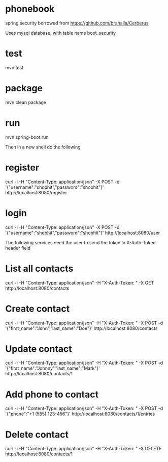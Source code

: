 # phonebook

spring security borrowed from https://github.com/brahalla/Cerberus

Uses mysql database, with table name boot_security

# test
mvn test

# package
mvn clean package

# run
mvn spring-boot:run

Then in a new shell do the following

# register
curl -i -H "Content-Type: application/json" -X POST -d '{"username":"shobhit","password":"shobhit"}' http://localhost:8080/register

# login
curl -i -H "Content-Type: application/json" -X POST -d '{"username":"shobhit","password":"shobhit"}' http://localhost:8080/user

The following services need the user to send the token in X-Auth-Token header field

# List all contacts
curl -i -H "Content-Type: application/json" -H "X-Auth-Token: " -X GET http://localhost:8080/contacts

# Create contact
curl -i -H "Content-Type: application/json" -H "X-Auth-Token: " -X POST -d '{"first_name":"John","last_name":"Doe"}' http://localhost:8080/contacts

# Update contact
curl -i -H "Content-Type: application/json" -H "X-Auth-Token: " -X POST -d '{"first_name":"Johnny","last_name":"Mark"}' http://localhost:8080/contacts/1

# Add phone to contact
curl -i -H "Content-Type: application/json" -H "X-Auth-Token: " -X POST -d '{"phone":"+1 (555) 123-456"}' http://localhost:8080/contacts/1/entries

# Delete contact
curl -i -H "Content-Type: application/json" -H "X-Auth-Token: " -X DELETE http://localhost:8080/contacts/1